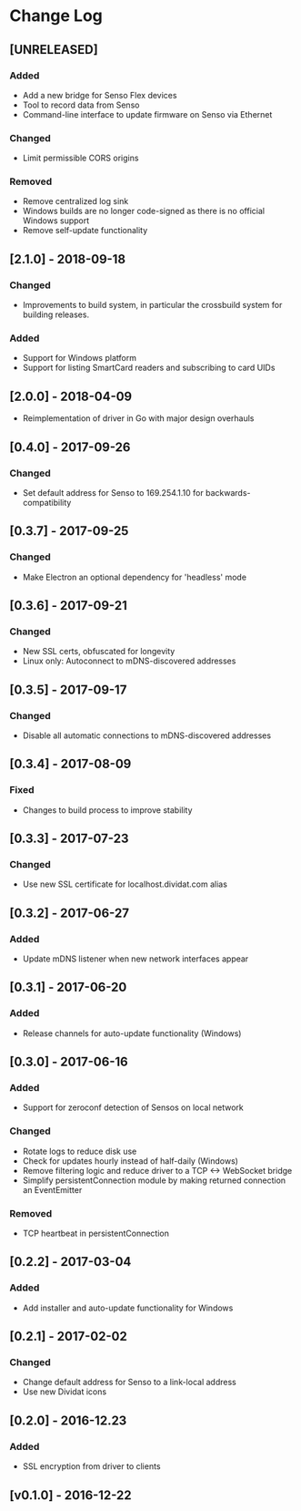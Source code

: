 # Change Log

## [UNRELEASED]

### Added

- Add a new bridge for Senso Flex devices
- Tool to record data from Senso
- Command-line interface to update firmware on Senso via Ethernet

### Changed

- Limit permissible CORS origins

### Removed

- Remove centralized log sink
- Windows builds are no longer code-signed as there is no official Windows support
- Remove self-update functionality

## [2.1.0] - 2018-09-18

### Changed

- Improvements to build system, in particular the crossbuild system for building releases.

### Added

- Support for Windows platform
- Support for listing SmartCard readers and subscribing to card UIDs

## [2.0.0] - 2018-04-09

- Reimplementation of driver in Go with major design overhauls

## [0.4.0] - 2017-09-26

### Changed

- Set default address for Senso to 169.254.1.10 for backwards-compatibility

## [0.3.7] - 2017-09-25

### Changed

- Make Electron an optional dependency for 'headless' mode

## [0.3.6] - 2017-09-21

### Changed

- New SSL certs, obfuscated for longevity
- Linux only: Autoconnect to mDNS-discovered addresses

## [0.3.5] - 2017-09-17

### Changed

- Disable all automatic connections to mDNS-discovered addresses

## [0.3.4] - 2017-08-09

### Fixed

- Changes to build process to improve stability

## [0.3.3] - 2017-07-23

### Changed

- Use new SSL certificate for localhost.dividat.com alias

## [0.3.2] - 2017-06-27

### Added

- Update mDNS listener when new network interfaces appear

## [0.3.1] - 2017-06-20

### Added

- Release channels for auto-update functionality (Windows)

## [0.3.0] - 2017-06-16

### Added

- Support for zeroconf detection of Sensos on local network

### Changed

- Rotate logs to reduce disk use
- Check for updates hourly instead of half-daily (Windows)
- Remove filtering logic and reduce driver to a TCP <-> WebSocket bridge
- Simplify persistentConnection module by making returned connection an EventEmitter

### Removed

- TCP heartbeat in persistentConnection

## [0.2.2] - 2017-03-04

### Added

- Add installer and auto-update functionality for Windows

## [0.2.1] - 2017-02-02

### Changed

- Change default address for Senso to a link-local address
- Use new Dividat icons

## [0.2.0] - 2016-12.23

### Added

- SSL encryption from driver to clients

## [v0.1.0] - 2016-12-22
